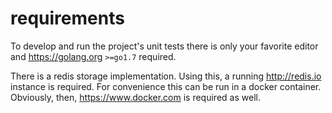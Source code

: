 # requirements
To develop and run the project's unit tests there is only your favorite editor
and https://golang.org `>=go1.7` required.

There is a redis storage implementation. Using this, a running http://redis.io
instance is required. For convenience this can be run in a docker container.
Obviously, then, https://www.docker.com is required as well.
